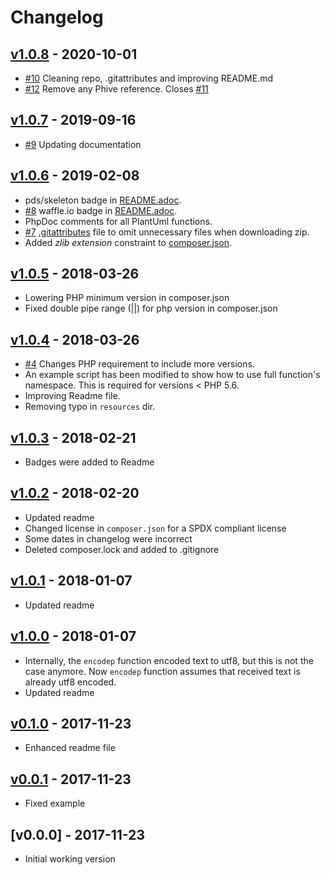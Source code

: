 # Changelog

<!-- changelog-linker -->

<!-- dumped content start -->
## [v1.0.8] - 2020-10-01

- [#10] Cleaning repo, .gitattributes and improving README.md
- [#12] Remove any Phive reference. Closes [#11]

## [v1.0.7] - 2019-09-16

* [#9] Updating documentation

## [v1.0.6] - 2019-02-08

* pds/skeleton badge in [README.adoc]().
* [#8] waffle.io badge in [README.adoc]().
* PhpDoc comments for all PlantUml functions.
* [#7] [.gitattributes]() file to omit unnecessary files when downloading zip.
* Added _zlib extension_ constraint to [composer.json]().

## [v1.0.5] - 2018-03-26

* Lowering PHP minimum version in composer.json
* Fixed double pipe range (||) for php version in composer.json

## [v1.0.4] - 2018-03-26

* [#4] Changes PHP requirement to include more versions.
* An example script has been modified to show how to use full function's 
namespace. This is required for versions < PHP 5.6.
* Improving Readme file.
* Removing typo in `resources` dir.

## [v1.0.3] - 2018-02-21

* Badges were added to Readme

## [v1.0.2] - 2018-02-20

* Updated readme
* Changed license in `composer.json` for a SPDX compliant license
* Some dates in changelog were incorrect
* Deleted composer.lock and added to .gitignore

## [v1.0.1] - 2018-01-07

* Updated readme

## [v1.0.0] - 2018-01-07

* Internally, the `encodep` function encoded text to utf8, but this is not the case anymore.
  Now `encodep` function assumes that received text is already utf8 encoded.
* Updated readme

## [v0.1.0] - 2017-11-23

* Enhanced readme file

## [v0.0.1] - 2017-11-23

* Fixed example

## [v0.0.0] - 2017-11-23

* Initial working version

<!-- dumped content end -->

[#8]: https://github.com/jawira/plantuml-encodin/pull/8
[v1.0.5]: https://github.com/jawira/plantuml-encodin/compare/v1.0.4...v1.0.5
[v1.0.4]: https://github.com/jawira/plantuml-encodin/compare/v1.0.3...v1.0.4
[v1.0.3]: https://github.com/jawira/plantuml-encodin/compare/v1.0.2...v1.0.3
[v1.0.2]: https://github.com/jawira/plantuml-encodin/compare/v1.0.1...v1.0.2
[v1.0.1]: https://github.com/jawira/plantuml-encodin/compare/v1.0.0...v1.0.1
[v1.0.0]: https://github.com/jawira/plantuml-encodin/compare/v0.1.0...v1.0.0
[v0.1.0]: https://github.com/jawira/plantuml-encodin/compare/v0.0.1...v0.1.0
[v0.0.1]: https://github.com/jawira/plantuml-encodin/compare/v0.0.0...v0.0.1
[#7]: https://github.com/jawira/plantuml-encodin/pull/7
[v1.0.6]: https://github.com/jawira/plantuml-encodin/compare/v1.0.5...v1.0.6
[#9]: https://github.com/jawira/plantuml-encodin/pull/9
[v1.0.7]: https://github.com/jawira/plantuml-encodin/compare/v1.0.6...v1.0.7
[#12]: https://github.com/jawira/plantuml-encoding/pull/12
[#11]: https://github.com/jawira/plantuml-encoding/pull/11
[#10]: https://github.com/jawira/plantuml-encoding/pull/10
[#4]: https://github.com/jawira/plantuml-encoding/pull/4
[@jawira]: https://github.com/jawira
[v1.0.8]: https://github.com/jawira/plantuml-encoding/compare/v1.0.7...v1.0.8
